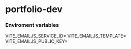 # portfolio-dev

### Enviroment variables

VITE_EMAILJS_SERVICE_ID=
VITE_EMAILJS_TEMPLATE=
VITE_EMAILJS_PUBLIC_KEY=

